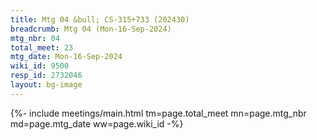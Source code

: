 ```yaml
---
title: Mtg 04 &bull; CS-315+733 (202430)
breadcrumb: Mtg 04 (Mon-16-Sep-2024)
mtg_nbr: 04
total_meet: 23
mtg_date: Mon-16-Sep-2024
wiki_id: 9500
resp_id: 2732046
layout: bg-image
---
```


{%- include meetings/main.html
    tm=page.total_meet
    mn=page.mtg_nbr
    md=page.mtg_date
    ww=page.wiki_id
-%}
